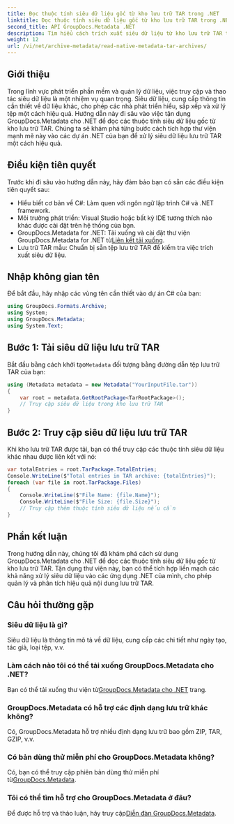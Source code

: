 ```yaml
---
title: Đọc thuộc tính siêu dữ liệu gốc từ kho lưu trữ TAR trong .NET
linktitle: Đọc thuộc tính siêu dữ liệu gốc từ kho lưu trữ TAR trong .NET
second_title: API GroupDocs.Metadata .NET
description: Tìm hiểu cách trích xuất siêu dữ liệu từ kho lưu trữ TAR trong .NET bằng GroupDocs.Metadata. Hướng dẫn này sẽ hướng dẫn bạn thực hiện quy trình theo từng bước.
weight: 12
url: /vi/net/archive-metadata/read-native-metadata-tar-archives/
---
```

## Giới thiệu
Trong lĩnh vực phát triển phần mềm và quản lý dữ liệu, việc truy cập và thao tác siêu dữ liệu là một nhiệm vụ quan trọng. Siêu dữ liệu, cung cấp thông tin cần thiết về dữ liệu khác, cho phép các nhà phát triển hiểu, sắp xếp và xử lý tệp một cách hiệu quả. Hướng dẫn này đi sâu vào việc tận dụng GroupDocs.Metadata cho .NET để đọc các thuộc tính siêu dữ liệu gốc từ kho lưu trữ TAR. Chúng ta sẽ khám phá từng bước cách tích hợp thư viện mạnh mẽ này vào các dự án .NET của bạn để xử lý siêu dữ liệu lưu trữ TAR một cách hiệu quả.
## Điều kiện tiên quyết
Trước khi đi sâu vào hướng dẫn này, hãy đảm bảo bạn có sẵn các điều kiện tiên quyết sau:
- Hiểu biết cơ bản về C#: Làm quen với ngôn ngữ lập trình C# và .NET framework.
- Môi trường phát triển: Visual Studio hoặc bất kỳ IDE tương thích nào khác được cài đặt trên hệ thống của bạn.
-  GroupDocs.Metadata for .NET: Tải xuống và cài đặt thư viện GroupDocs.Metadata for .NET từ[Liên kết tải xuống](https://releases.groupdocs.com/metadata/net/).
- Lưu trữ TAR mẫu: Chuẩn bị sẵn tệp lưu trữ TAR để kiểm tra việc trích xuất siêu dữ liệu.

## Nhập không gian tên
Để bắt đầu, hãy nhập các vùng tên cần thiết vào dự án C# của bạn:
```csharp
using GroupDocs.Formats.Archive;
using System;
using GroupDocs.Metadata;
using System.Text;
```
## Bước 1: Tải siêu dữ liệu lưu trữ TAR
 Bắt đầu bằng cách khởi tạo`Metadata` đối tượng bằng đường dẫn tệp lưu trữ TAR của bạn:
```csharp
using (Metadata metadata = new Metadata("YourInputFile.tar"))
{
    var root = metadata.GetRootPackage<TarRootPackage>();
    // Truy cập siêu dữ liệu trong kho lưu trữ TAR
}
```
## Bước 2: Truy cập siêu dữ liệu lưu trữ TAR
Khi kho lưu trữ TAR được tải, bạn có thể truy cập các thuộc tính siêu dữ liệu khác nhau được liên kết với nó:
```csharp
var totalEntries = root.TarPackage.TotalEntries;
Console.WriteLine($"Total entries in TAR archive: {totalEntries}");
foreach (var file in root.TarPackage.Files)
{
    Console.WriteLine($"File Name: {file.Name}");
    Console.WriteLine($"File Size: {file.Size}");
    // Truy cập thêm thuộc tính siêu dữ liệu nếu cần
}
```

## Phần kết luận
Trong hướng dẫn này, chúng tôi đã khám phá cách sử dụng GroupDocs.Metadata cho .NET để đọc các thuộc tính siêu dữ liệu gốc từ kho lưu trữ TAR. Tận dụng thư viện này, bạn có thể tích hợp liền mạch các khả năng xử lý siêu dữ liệu vào các ứng dụng .NET của mình, cho phép quản lý và phân tích hiệu quả nội dung lưu trữ TAR.

## Câu hỏi thường gặp
### Siêu dữ liệu là gì?
Siêu dữ liệu là thông tin mô tả về dữ liệu, cung cấp các chi tiết như ngày tạo, tác giả, loại tệp, v.v.
### Làm cách nào tôi có thể tải xuống GroupDocs.Metadata cho .NET?
 Bạn có thể tải xuống thư viện từ[GroupDocs.Metadata cho .NET](https://releases.groupdocs.com/metadata/net/) trang.
### GroupDocs.Metadata có hỗ trợ các định dạng lưu trữ khác không?
Có, GroupDocs.Metadata hỗ trợ nhiều định dạng lưu trữ bao gồm ZIP, TAR, GZIP, v.v.
### Có bản dùng thử miễn phí cho GroupDocs.Metadata không?
 Có, bạn có thể truy cập phiên bản dùng thử miễn phí từ[GroupDocs.Metadata](https://releases.groupdocs.com/).
### Tôi có thể tìm hỗ trợ cho GroupDocs.Metadata ở đâu?
 Để được hỗ trợ và thảo luận, hãy truy cập[Diễn đàn GroupDocs.Metadata](https://forum.groupdocs.com/c/metadata/14).